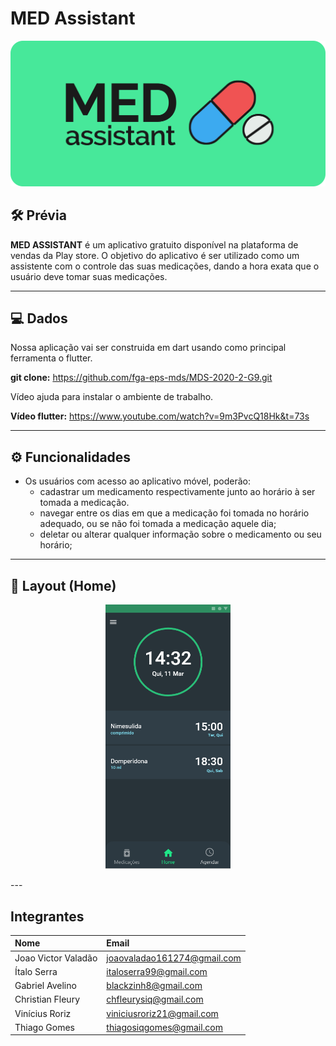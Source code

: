 # MED Assistant

![teste](docs/assets/MED-logo.png)

## 🛠 Prévia

<b>MED ASSISTANT</b> é um aplicativo gratuito disponível na 
plataforma de vendas da Play store. O objetivo do aplicativo é 
ser utilizado como um assistente com o controle das suas 
medicações, dando a hora exata que o usuário deve tomar suas 
medicações.

---

## 💻 Dados


Nossa aplicação vai ser construida em dart usando como principal ferramenta o flutter.

<b>git clone:</b> https://github.com/fga-eps-mds/MDS-2020-2-G9.git

Vídeo ajuda para instalar o ambiente de trabalho.

<b>Vídeo flutter:</b> https://www.youtube.com/watch?v=9m3PvcQ18Hk&t=73s

---

## ⚙️ Funcionalidades

- Os usuários com acesso ao aplicativo móvel, poderão:
  - cadastrar um medicamento respectivamente junto ao horário à ser tomada a medicação.
  - navegar entre os dias em que a medicação foi tomada no horário adequado, ou se não foi tomada a medicação aquele dia;
  - deletar ou alterar qualquer informação sobre o medicamento ou seu horário;

---

## 🎨 Layout (Home)

<p align="center">
  <img alt="" title="" src="prototipo/home.png" width="200px">
</p>
---


## Integrantes

|**Nome**|**Email**|
|:-|:-|
Joao Victor Valadão|joaovaladao161274@gmail.com
Ítalo Serra|italoserra99@gmail.com
Gabriel Avelino|	blackzinh8@gmail.com
Christian Fleury|	chfleurysiq@gmail.com
Vinícius Roriz|viniciusroriz21@gmail.com
Thiago Gomes|	thiagosiqgomes@gmail.com
